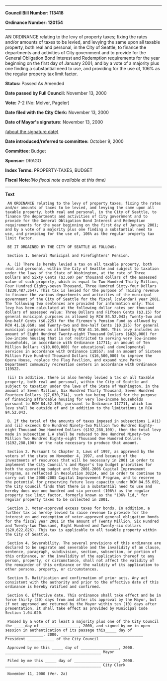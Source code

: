 

********

**Council Bill Number: 113418**
   
**Ordinance Number: 120154**
********

 AN ORDINANCE relating to the levy of property taxes; fixing the rates and/or amounts of taxes to be levied, and levying the same upon all taxable property, both real and personal, in the City of Seattle, to finance the departments and activities of City government and to provide for the General Obligation Bond Interest and Redemption requirements for the year beginning on the first day of January 2001; and by a vote of a majority plus one finding a substantial need to use, and providing for the use of, 106% as the regular property tax limit factor.

**Status:** Passed As Amended
   
**Date passed by Full Council:** November 13, 2000
   
**Vote:** 7-2 (No: McIver, Pageler)
   
**Date filed with the City Clerk:** November 13, 2000
   
**Date of Mayor's signature:** November 13, 2000
   
[(about the signature date)](/~public/approvaldate.htm)
   
   
   
**Date introduced/referred to committee:** October 9, 2000
   
**Committee:** Budget
   
**Sponsor:** DRAGO
   
   
**Index Terms:** PROPERTY-TAXES, BUDGET

**Fiscal Note:**_(No fiscal note available at this time)_

********

**Text**
   
```
 AN ORDINANCE relating to the levy of property taxes; fixing the rates and/or amounts of taxes to be levied, and levying the same upon all taxable property, both real and personal, in the City of Seattle, to finance the departments and activities of City government and to provide for the General Obligation Bond Interest and Redemption requirements for the year beginning on the first day of January 2001; and by a vote of a majority plus one finding a substantial need to use, and providing for the use of, 106% as the regular property tax limit factor.

 BE IT ORDAINED BY THE CITY OF SEATTLE AS FOLLOWS:

 Section 1. General Municipal and Firefighters' Pension.

 A. (i) There is hereby levied a tax on all taxable property, both real and personal, within the City of Seattle and subject to taxation under the laws of the State of Washington, at the rate of Three Dollars and Sixty Cents ($3.60) per thousand dollars of the assessed value of such property, which is equal to Two Hundred Thirty Million, Four Hundred Eighty-seven Thousand, Three Hundred Sixty-four Dollars ($230,487,364). This tax is levied for the purpose of raising revenue to finance the various departments and activities of the municipal government of the City of Seattle for the fiscal (calendar) year 2001. The following two sentences are provided for information only: This levy has been calculated at the following dollar rates per thousand dollars of assessed value: Three Dollars and Fifteen Cents ($3.15) for general municipal purposes as allowed by RCW 84.52.043; Twenty-two and One-half Cents ($0.225) for the Firemen's Pension Fund as allowed by RCW 41.16.060; and Twenty-two and One-half Cents ($0.225) for general municipal purposes as allowed by RCW 41.16.060. This levy includes an amount of Eight Hundred Twenty-eight Thousand Dollars ($828,000) for low-income housing that is not restricted to serving very low-income households, in accordance with Ordinance 117711; an amount of Ten Million Dollars ($10,000,000) for educational and developmental services in accordance with Ordinance 118557; and an amount of Sixteen Million Five Hundred Thousand Dollars ($16,500,000) to improve the Opera House, replace the Flag Pavilion, and expand nine Parks Department community recreation centers in accordance with Ordinance 119522.

 (ii) In addition, there is also hereby levied a tax on all taxable property, both real and personal, within the City of Seattle and subject to taxation under the laws of the State of Washington, in the amount of Seven Million, Six Hundred Thirty Thousand, Seven Hundred Fourteen Dollars ($7,630,714), such tax being levied for the purpose of financing affordable housing for very low-income households pursuant to RCW 84.52.105, pursuant to Ordinance 117711, which tax levy shall be outside of and in addition to the limitations in RCW 84.52.043.

 B. If the total of the amounts of taxes imposed in subsections 1.A(i) and (ii) exceeds One Hundred Ninety-two Million Two Hundred Eighty-eight Thousand One Hundred Dollars ($192,288,100), then the total levy made in subsection 1.A shall be reduced to One Hundred Ninety-two Million Two Hundred Eighty-eight Thousand One Hundred Dollars ($192,288,100) or the rate necessary to produce that amount.

 Section 2. Pursuant to Chapter 3, Laws of 1997, as approved by the voters of the state on November 4, 1997, and because of the investments of resources that will be necessary in 2001 in order to implement the City Council's and Mayor's top budget priorities for both the operating budget and the 2001-2006 Capital Improvement Program, as reflected in Resolution 30224, and in order to continue to carry out the 2000-2005 Capital Improvement Program, and to reserve the potential for preserving future levy capacity under RCW 84.55.092, the City Council finds that there is a substantial need to use and hereby does use one hundred and six percent (106%) as the regular property tax limit factor, formerly known as the "106% lid," for regular property taxes to be collected in 2001.

 Section 3. Voter-approved excess taxes for bonds. In addition, a further tax is hereby levied to raise revenue to provide for the interest on and redemption of voter-approved general obligation bonds for the fiscal year 2001 in the amount of Twenty Million, Six Hundred and Twenty-two Thousand, Eight Hundred and Twenty-six dollars ($20,622,826). This tax is applicable to all taxable property within the City of Seattle.

 Section 4. Severability. The several provisions of this ordinance are declared to be separate and severable and the invalidity of an clause, sentence, paragraph, subdivision, section, subsection, or portion of this ordinance, or the invalidity of the application thereof to any person, property, or circumstance, shall not affect the validity of the remainder of this ordinance or the validity of its application to other persons, property, or circumstances.

 Section 5. Ratification and confirmation of prior acts. Any act consistent with the authority and prior to the effective date of this ordinance is hereby ratified and confirmed.

 Section 6. Effective date. This ordinance shall take effect and be in force thirty (30) days from and after its approval by the Mayor, but if not approved and returned by the Mayor within ten (10) days after presentation, it shall take effect as provided by Municipal Code Section 1.04.020.

 Passed by a vote of at least a majority plus one of the City Council the _____day of _________________, 2000, and signed by me in open session in authentication of its passage this_____ day of _________________, 2000. _____________________________________ President ____________ of the City Council

 Approved by me this _____ day of _________________, 2000. ___________________________________________ Mayor

 Filed by me this _____ day of ____________________, 2000. ___________________________________________ City Clerk

 November 11, 2000 (Ver. 2a)

```
